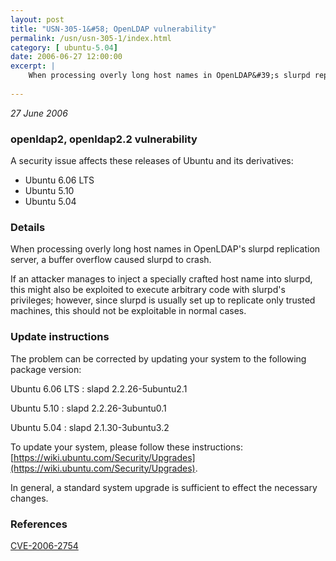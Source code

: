 ```yaml
---
layout: post
title: "USN-305-1&#58; OpenLDAP vulnerability"
permalink: /usn/usn-305-1/index.html
category: [ ubuntu-5.04]
date: 2006-06-27 12:00:00
excerpt: |
    When processing overly long host names in OpenLDAP&#39;s slurpd replication server, a buffer overflow caused slurpd to crash.
    
--- 
```

 
 

*27 June 2006*

### openldap2, openldap2.2 vulnerability

A security issue affects these releases of Ubuntu and its derivatives:

* Ubuntu 6.06 LTS
* Ubuntu 5.10
* Ubuntu 5.04

### Details

When processing overly long host names in OpenLDAP&#39;s slurpd replication server, a buffer overflow caused slurpd to crash.

If an attacker manages to inject a specially crafted host name into slurpd, this might also be exploited to execute arbitrary code with slurpd&#39;s privileges; however, since slurpd is usually set up to replicate only trusted machines, this should not be exploitable in normal cases.

### Update instructions

The problem can be corrected by updating your system to the following package version:

Ubuntu 6.06 LTS
 : slapd <span>2.2.26-5ubuntu2.1</span>

Ubuntu 5.10
 : slapd <span>2.2.26-3ubuntu0.1</span>

Ubuntu 5.04
 : slapd <span>2.1.30-3ubuntu3.2</span>

To update your system, please follow these instructions: [https://wiki.ubuntu.com/Security/Upgrades](https://wiki.ubuntu.com/Security/Upgrades).

In general, a standard system upgrade is sufficient to effect the necessary changes.

### References

 
 [CVE-2006-2754](http://people.ubuntu.com/~ubuntu-security/cve/CVE-2006-2754)
 

